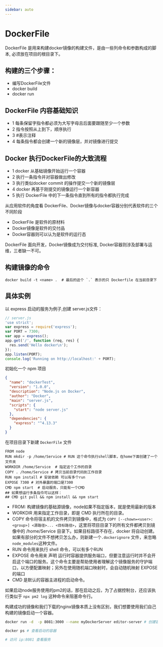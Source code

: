 ```yaml
---
sidebar: auto
---
```


# DockerFile 

DockerFile 是用来构建docker镜像的构建文件，是由一些列命令和参数构成的脚本, 必须放在项目的根目录下。

## 构建的三个步骤：
- 编写DockerFile文件
- docker build
- docker run 

## DockerFile 内容基础知识
- 1 每条保留字指令都必须为大写字母且后面要跟随至少一个参数
- 2 指令按照从上到下，顺序执行
- 3 #表示注释
- 4 每条指令都会创建一个新的镜像层，并对镜像进行提交

## Docker 执行DockerFile的大致流程 
- 1 docker 从基础镜像开始运行一个容器
- 2 执行一条指令并对容器做出修改
- 3 执行类似docker commit 的操作提交一个新的镜像层
- 4 docker 再基于刚提交的镜像运行一个新容器
- 5 执行 DockerFile 中的下一条指令直到所有的指令都执行完成

从应用软件的角度看 DockerFile、Docker镜像与docker容器分别代表软件的三个不同阶段
- DockerFile 是软件的原材料
- Docker镜像是软件的交付品
- Docker容器则可以认为是软件的运行态

DockerFile 面向开发，Docker镜像成为交付标准, Docker容器则涉及部署与运维，三者缺一不可。

## 构建镜像的命令

```
docker build -t <name> .  # 最后的这个 `.` 表示的只 Dockerfile 在当前目录下
```

## 具体实例

以 express 启动的服务为例子,创建 server.js文件：
```js
// server.js
'use strict';
var express = require('express');
var PORT = 7300;
var app = express();
app.get('/', function (req, res) { 
  res.send('Hello docker\n');
});
app.listen(PORT);
console.log('Running on http://localhost:' + PORT);
```
初始化一个 npm 项目 

```json
{ 
  "name": "dockerTest", 
  "version": "1.0.0",
  "description": "Node.js on Docker", 
  "author": "Docker",
  "main": "server.js",   
  "scripts": { 
    "start": "node server.js"
  },
  "dependencies": { 
    "express": "^4.13.3" 
  }
}
```

在项目目录下新建 `DockerFile` 文件

```
FROM node 
RUN mkdir -p /home/Service # RUN 这个命令执行shell脚本，在home下面创建了一个文件夹
WORKDIR /home/Service  # 指定这个工作的目录
COPY . /home/Service # 拷贝当前目录代码到工作目录
RUN npm install # 安装依赖 可以有多个run
EXPOSE 7300 # 对外暴露的端口是7300
CMD npm start  # 启动服务，只能有一个CMD
## 如果想运行多条指令可以这样：
## CMD git pull && npm install && npm start
```

- FROM: 构建镜像的基础源镜像，node如果不指定版本，就是使用最新的版本
- WORKDIR 用来指定工作目录，即是 CMD 执行所在的目录。
- COPY 命令将宿主机的文件拷贝到镜像中，格式为 `COPY [--chown=<user>:<group>] <源路径>... <目标路径>`，这里将项目目录下的所有文件都拷贝到镜像中的 /home/Service 目录下。如果目标路径不存在，docker 将自动创建。如果有部分的文件不想拷贝怎么办，则新建一个`.dockerignore` 文件，来忽略`node_modules`这种文件。
- RUN 命令用来执行 shell 命令，可以有多个RUN
- EXPOSE 命令用来 声明 运行时容器提供服务端口，但要注意运行时并不会开启这个端口的服务。这个命令主要是帮助使用者理解这个镜像服务的守护端口，以方便配置映射；另外在使用随机端口映射时，会自动随机映射 EXPOSE 的端口
- CMD 是默认的容器主进程的启动命令。

如果启动node服务使用的pm2的话，那在启动之后，为了占据控制台，还应该执行类似于 `npx pm2 log` 这种命令来阻塞命令行。

构建成功的镜像和我们下载的nginx镜像本质上没有区别，我们想要使用我们自己构建的镜像启动一个容器。

```sh
docker run -d  -p 8081:3000 --name myDockerServer editor-server # 创建容器 注意端口的映射

docker ps # 查看启动的容器

# 访问 ip:8081 查看服务
```

